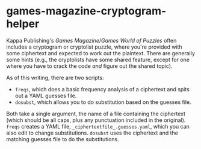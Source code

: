 # games-magazine-cryptogram-helper

Kappa Publishing's _Games Magazine_/_Games World of Puzzles_ often includes a cryptogram or cryptolist puzzle, where you're provided with some ciphertext and expected to work out the plaintext.  There are generally some hints (e.g., the cryptolists have some shared feature, except for one where you have to crack the code _and_ figure out the shared topic).

As of this writing, there are two scripts:

- `freqs`, which does a basic frequency analysis of a ciphertext and spits out a YAML guesses file.
- `dosubst`, which allows you to do substitution based on the guesses file.

Both take a single argument, the name of a file containing the ciphertext (which should be all caps, plus any punctuation included in the original).  `freqs` creates a YAML file, `_ciphertextfile_.guesses.yaml`, which you can also edit to change substitutions.  `dosubst` uses the ciphertext and the matching guesses file to do the substitutions.
